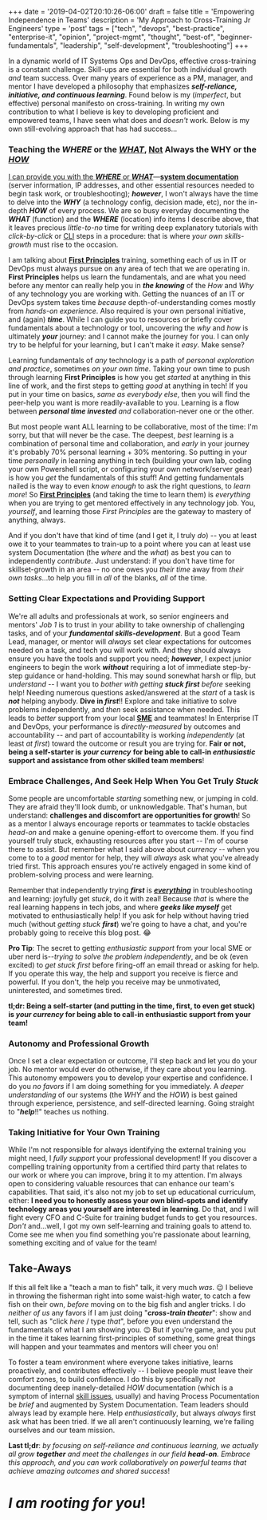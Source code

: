 +++
date = '2019-04-02T20:10:26-06:00'
draft = false
title = 'Empowering Independence in Teams'
description = 'My Approach to Cross-Training Jr Engineers'
type = 'post'
tags = ["tech", "devops", "best-practice", "enterprise-it", "opinion", "project-mgmt", "thought", "best-of", "beginner-fundamentals", "leadership", "self-development", "troubleshooting"]
+++

In a dynamic world of IT Systems Ops and DevOps, effective cross-training is a constant challenge. Skill-ups are essential for both individual growth *and* team success. Over many years of experience as a PM, manager, and mentor I have developed a philosophy that emphasizes ***self-reliance, initiative, and continuous learning***. Found below is my (*imperfect*, but effective) personal manifesto on cross-training. In writing my own contribution to what I believe is key to developing proficient and empowered teams, I have seen what does and *doesn't* work.  Below is my own still-evolving approach that has had success... <br />

<h3>Teaching the <i>WHERE</i> or the <i><u>WHAT</u></i>, </i><u>Not</u></i> Always the WHY or the <u><i>HOW</i></u></h3>

[I can provide you with the ***WHERE*** or ***WHAT***](https://julianwest.me/Blog/documentation-manifesto/)—[**system documentation**](https://julianwest.me/Blog/documentation-manifesto/) (server information, IP addresses, and other essential resources needed to begin task work, or troubleshooting); ***however***, I won't always have the time to delve into the ***WHY*** (a technology config, decision made, etc), nor the in-depth ***HOW*** of every process. We are so busy everyday documenting the ***WHAT*** (function) and the ***WHERE*** (location) info items I describe above, that it leaves precious *little-to-no* time for writing deep explanatory tutorials with *click-by-click* or [CLI](https://en.wikipedia.org/wiki/Command-line_interface) steps in a procedure: that is where *your own skills-growth* must rise to the occasion.  <br /> 

I am talking about [**First Principles**](https://en.wikipedia.org/wiki/First_principle) training, something each of us in IT or DevOps must always pursue on any area of tech that we are operating in. **First Principles** helps us learn the fundamentals, and are what you need before any mentor can really help you in ***the knowing*** of the *How* and *Why* of any technology you are working with. Getting the nuances of an IT or DevOps system takes time *because* depth-of-understanding comes mostly from *hands-on experience*.  Also required is your own personal initiative, and (again) ***time***. While I can guide you to resources or briefly cover fundamentals about a technology or tool, uncovering the *why* and *how* is ultimately ***your*** journey: and I cannot make the journey for you.  I can only try to be helpful for your learning, but I can't make it *easy*.  Make sense? <br /> 

Learning fundamentals of *any* technology is a path of *personal exploration and practice*, sometimes *on your own time*. Taking your own time to push through learning **First Principles** is how you get *started* at anything in this line of work, and the first steps to getting *good* at anything in tech!  If you put in your time on basics, *same as everybody else*, then you will find the peer-help you want is more readily-available to you.  Learning is a flow between ***personal time invested*** *and* collaboration-never one or the other. <br />

But most people want ALL learning to be collaborative, most of the time: I'm sorry, but that will never be the case. The deepest, *best* learning is a combination of personal time and collaboration, and *early* in your journey it's probably 70% personal learning + 30% mentoring. So putting in your time *personally* in learning anything in tech (building your own lab, coding your own Powershell script, or configuring your own network/server gear) is how you *get* the fundamentals of this stuff!  And getting fundamentals nailed is the way to even *know enough* to ask the right questions, to *learn more*!  So [**First Principles**](https://en.wikipedia.org/wiki/First_principle) (and taking the time to learn them) is *everything* when you are trying to get mentored effectively in any technology job. You, *yourself*, and learning those *First Principles* are the gateway to mastery of anything, always.  <br /> 

And if you don't have that kind of time (and I get it, I truly *do*) -- you at least owe it to your teammates to train-up to a point where you can at least use system Documentation (the *where* and the *what*) as best you can to independently *contribute*.  Just understand: if you don't have time for skillset-growth in an area -- no one owes you *their time* away from *their own tasks*...to help you fill in *all* of the blanks, *all* of the time.

### Setting Clear Expectations and Providing Support

We're all adults and professionals at work, so senior engineers and mentors' *Job 1* is to trust in your ability to take ownership of challenging tasks, and of your ***fundamental skills-development***. But a good Team Lead, manager, or mentor will *always* set clear expectations for outcomes needed on a task, and tech you will work with.  And they should always ensure you have the tools and support you need; ***however***, I expect junior engineers to begin the work ***without*** requiring a lot of immediate step-by-step guidance or hand-holding. This may sound sonewhat harsh or flip, but *understand* -- I want you to *bother with getting* ***stuck first*** *before* seeking help!  Needing numerous questions asked/answered at the *start* of a task is ***not*** helping anybody.  **Dive in *first***!!  Explore and take initiative to solve problems independently, and *then* seek assistance when needed.  This  leads to *better* support from your local [**SME**](https://en.wikipedia.org/wiki/Subject-matter_expert) and teammates!  In Enterprise IT and DevOps, your performance is *directly-measured* by outcomes and accountability -- and part of accountability is working *independently* (at least *at first*) toward the outcome or result you are trying for. **Fair or not, being a self-starter is** ***your currency*** **for being able to call-in *enthusiastic* support and assistance from other skilled team members**!

### Embrace Challenges, And Seek Help When You Get Truly *Stuck*

Some people are uncomfortable *starting* something new, or jumping in cold.  They are afraid they'll look dumb, or unknowledgable.  That's human, but understand: **challenges and discomfort are opportunities for growth**!  So as a mentor I always encourage reports or teammates to tackle obstacles *head-on* and make a genuine opening-effort to overcome them. If you find yourself truly stuck, exhausting resources after you start --  I'm of course there to assist.  But remember what I said above about *currency* -- when you come to to a *good* mentor for help, they will *always* ask what you've already tried first. This approach ensures you're actively engaged in some kind of problem-solving process and were learning. <br />

Remember that independently trying ***first*** is <u>***everything***</u> in troubleshooting and learning: joyfully get *stuck*, do it with zeal!  Because *that* is where the real learning happens in tech jobs, and where ***geeks like myself*** get motivated to enthusiastically help! If you ask for help without having tried much (without *getting stuck* ***first***) we're going to have a chat, and you're probably going to receive this blog post. 😂  <br />

**Pro Tip**: The secret to getting *enthusiastic support* from your local SME or uber nerd is--*trying to solve the problem independently*, and be ok (even excited) to *get stuck first* before firing-off an email thread or asking for help.  If you operate this way, the help and support you receive is fierce and powerful.  If you don't, the help you receive may be unmotivated, uninterested, and sometimes tired.

**tl;dr: Being a self-starter (and putting in the time, first, to even get stuck) is *your currency* for being able to call-in enthusiastic support from your team!**
<br />

### Autonomy and Professional Growth

Once I set a clear expectation or outcome, I'll step back and let you do your job.  No mentor would ever do otherwise, if they care about you learning.  This autonomy empowers you to develop your expertise and confidence. I do you *no favors* if I am doing something for you immediately.  A *deeper understanding* of our systems (the *WHY* and the *HOW*) is best gained through experience, persistence, and self-directed learning.  Going straight to "***help***!!" teaches us nothing. <br />

### Taking Initiative for Your Own Training

While I'm not responsible for always identifying the external training you might need, I *fully support* your professional development! If you discover a compelling training opportunity from a certified third party that relates to our work or where you can improve, bring it to my attention. I'm always open to considering valuable resources that can enhance our team's capabilities.  That said, it's also not my job to set up educational curriculum, either: **I need you to honestly assess your own blind-spots and identify technology areas you yourself are interested in learning**.  Do that, and I will fight every CFO and C-Suite for training budget funds to get you resources. *Don't* and...well, I got my own self-learning and training goals to attend to.  Come see me when you find something you're passionate about learning, something exciting and of value for the team! <br />

## Take-Aways

If this all felt like a "teach a man to fish" talk, it very much *was*. 😉 I believe in throwing the fisherman right into some waist-high water, to catch a few fish on their own, *before* moving on to the big fish and angler tricks.  I do *neither of us* any favors if I am just doing "***cross-train theater***": show and tell, such as "click *here* / type *that*", before you even understand the fundamentals of what I am showing you. 😉  But if you're game, and you put in the time it takes learning first-principles of something, some great things will happen and your teammates and mentors will cheer you on! <br />

To foster a team environment where everyone takes initiative, learns proactively, and contributes effectively -- I believe people must leave their comfort zones, to build confidence. I do this by specifically *not* documenting deep inanely-detailed *HOW* documentation (which is a symptom of internal [skill issues](https://julianwest.me/Blog/skill-gap/), usually) and having Process Pocumentation be *brief* and augmented by System Documentation.  Team leaders should always lead by example here.  Help *enthusiastically*, but always *always* first ask what has been tried.  If we all aren't continuously learning, we're failing ourselves and our team mission. <br /> 

**Last tl;dr**: *by focusing on self-reliance and continuous learning, we actually all grow ***together*** and meet the challenges in our field ***head-on***. Embrace this approach, and you can work collaboratively on powerful teams that achieve amazing outcomes and shared success*!

# *I am rooting for you*!